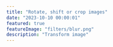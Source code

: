 ```yaml
---
title: "Rotate, shift or crop images"
date: "2023-10-10 00:00:01"
featured: true
featureImage: "filters/blur.png"
description: "Transform image"
---
```


